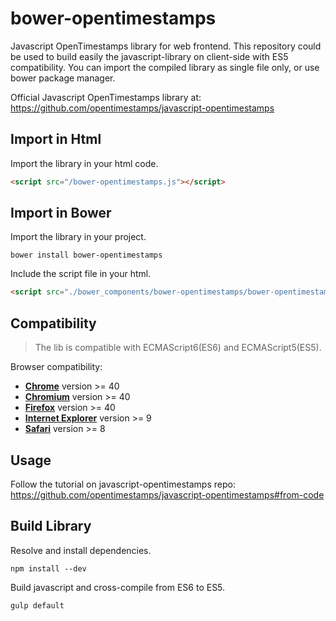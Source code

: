 # bower-opentimestamps

Javascript OpenTimestamps library for web frontend.
This repository could be used to build easily the javascript-library on client-side with ES5 compatibility.
You can import the compiled library as single file only, or use bower package manager.

Official Javascript OpenTimestamps library at: https://github.com/opentimestamps/javascript-opentimestamps

## Import in Html
Import the library in your html code.
```html
<script src="/bower-opentimestamps.js"></script>
```

## Import in Bower
Import the library in your project.
```shell
bower install bower-opentimestamps
```
Include the script file in your html.
```html
<script src="./bower_components/bower-opentimestamps/bower-opentimestamps.js"></script>
```


## Compatibility

> The lib is compatible with ECMAScript6(ES6) and ECMAScript5(ES5).

Browser compatibility:

* [__Chrome__](https://www.google.com/chrome/browser/desktop/index.html) version >= 40
* [__Chromium__](https://www.chromium.org/getting-involved/download-chromium) version >= 40
* [__Firefox__](https://www.mozilla.org/en-US/firefox/new/) version >= 40
* [__Internet Explorer__](https://www.microsoft.com/en-us/download/internet-explorer.aspx) version >= 9
* [__Safari__](https://support.apple.com/downloads/safari) version >= 8


## Usage
Follow the tutorial on javascript-opentimestamps repo: https://github.com/opentimestamps/javascript-opentimestamps#from-code


## Build Library
Resolve and install dependencies.
```
npm install --dev
```
Build javascript and cross-compile from ES6 to ES5.
```
gulp default
```
